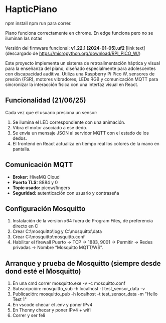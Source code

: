 # HapticPiano

npm install
npm run para correr.

Piano funciona correctamente en chrome.
En edge funciona pero no se iluminan las notas

Versión del firmware funcional: **v1.22.1 (2024-01-05).uf2** [link text](descargado de https://micropython.org/download/RPI_PICO_W/)

Este proyecto implementa un sistema de retroalimentación háptica y visual para la enseñanza del piano, diseñado especialmente para adolescentes con discapacidad auditiva. Utiliza una Raspberry Pi Pico W, sensores de presión (FSR), motores vibradores, LEDs RGB y comunicación MQTT para sincronizar la interacción física con una interfaz visual en React.

## Funcionalidad (21/06/25)
Cada vez que el usuario presiona un sensor:
  1. Se ilumina el LED correspondiente con una animación.
  2. Vibra el motor asociado a ese dedo.
  3. Se envía un mensaje JSON al servidor MQTT con el estado de los dedos.
  4. El frontend en React actualiza en tiempo real los colores de la mano en pantalla.

## Comunicación MQTT
* **Broker:** HiveMQ Cloud
* **Puerto TLS:** 8884 y 0
* **Topic usado:** picow/fingers
* **Seguridad:** autenticación con usuario y contraseña

## Configuración Mosquitto
1. Instalación de la versión x64 fuera de Program Files, de preferencia directo en C
2. Crear C:\mosquitto\log y C:\mosquitto\data
3. Crear C:\mosquitto\mosquitto.conf
4. Habilitar el firewall Puerto → TCP → 1883, 9001 → Permitir → Redes privadas → Nombre “Mosquitto MQTT/WS”.

## Arranque y prueba de Mosquitto (siempre desde dond esté el Mosquitto)
1. En una cmd correr mosquitto.exe -v -c mosquitto.conf
2. Subscripción: mosquitto_sub -h localhost -t test_sensor_data -v
3. Publicación: mosquitto_pub -h localhost -t test_sensor_data -m "Hello Test 1"
4. En vscode checar el .env y poner IPv4
5. En Thonny checar y poner IPv4 + wifi
6. Correr y ser feli




